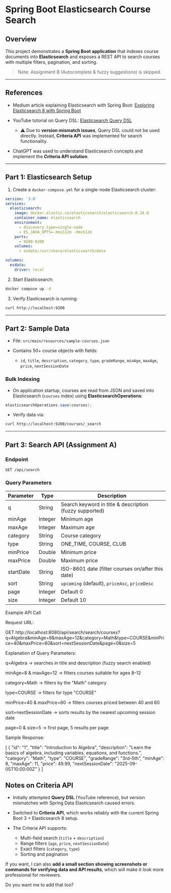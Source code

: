 

# Spring Boot Elasticsearch Course Search

## Overview

This project demonstrates a **Spring Boot application** that indexes course documents into **Elasticsearch** and exposes a REST API to search courses with multiple filters, pagination, and sorting.

> Note: Assignment B (Autocomplete & fuzzy suggestions) is skipped.

---

## References

* Medium article explaining Elasticsearch with Spring Boot: [Exploring Elasticsearch 8 with Spring Boot](https://medium.com/@truongbui95/exploring-elasticsearch-8-utilizing-spring-boot-3-and-spring-data-elasticsearch-5-495650115197)
* YouTube tutorial on Query DSL: [Elasticsearch Query DSL](https://www.youtube.com/watch?v=BZQOFch1ejI)

  * ⚠️ Due to **version mismatch issues**, Query DSL could not be used directly. Instead, **Criteria API** was implemented for search functionality.
* ChatGPT was used to understand Elasticsearch concepts and implement the **Criteria API solution**.

---

## Part 1: Elasticsearch Setup

1. Create a `docker-compose.yml` for a single-node Elasticsearch cluster:

```yaml
version: '3.8'
services:
  elasticsearch:
    image: docker.elastic.co/elasticsearch/elasticsearch:8.14.0
    container_name: elasticsearch
    environment:
      - discovery.type=single-node
      - ES_JAVA_OPTS=-Xms512m -Xmx512m
    ports:
      - 9200:9200
    volumes:
      - esdata:/usr/share/elasticsearch/data

volumes:
  esdata:
    driver: local
```

2. Start Elasticsearch:

```bash
docker compose up -d
```

3. Verify Elasticsearch is running:

```bash
curl http://localhost:9200
```

---

## Part 2: Sample Data

* File: `src/main/resources/sample-courses.json`
* Contains 50+ course objects with fields:

  * `id`, `title`, `description`, `category`, `type`, `gradeRange`, `minAge`, `maxAge`, `price`, `nextSessionDate`

### Bulk Indexing

* On application startup, courses are read from JSON and saved into Elasticsearch (`courses` index) using **ElasticsearchOperations**:

```java
elasticsearchOperations.save(courses);
```

* Verify data via:

```bash
curl http://localhost:9200/courses/_search
```

---

## Part 3: Search API (Assignment A)

### Endpoint

```
GET /api/search
```

### Query Parameters

| Parameter | Type    | Description                                             |
| --------- | ------- | ------------------------------------------------------- |
| q         | String  | Search keyword in title & description (fuzzy supported) |
| minAge    | Integer | Minimum age                                             |
| maxAge    | Integer | Maximum age                                             |
| category  | String  | Course category                                         |
| type      | String  | ONE\_TIME, COURSE, CLUB                                 |
| minPrice  | Double  | Minimum price                                           |
| maxPrice  | Double  | Maximum price                                           |
| startDate | String  | ISO-8601 date (filter courses on/after this date)       |
| sort      | String  | `upcoming` (default), `priceAsc`, `priceDesc`           |
| page      | Integer | Default 0                                               |
| size      | Integer | Default 10                                              |

Example API Call

Request URL:

GET http://localhost:8080/api/search/search/courses?q=Algebra&minAge=8&maxAge=12&category=Math&type=COURSE&minPrice=40&maxPrice=60&sort=nextSessionDate&page=0&size=5


Explanation of Query Parameters:

q=Algebra → searches in title and description (fuzzy search enabled)

minAge=8 & maxAge=12 → filters courses suitable for ages 8–12

category=Math → filters by the "Math" category

type=COURSE → filters for type "COURSE"

minPrice=40 & maxPrice=60 → filters courses priced between 40 and 60

sort=nextSessionDate → sorts results by the nearest upcoming session date

page=0 & size=5 → first page, 5 results per page

Sample Response:

[
    {
        "id": "1",
        "title": "Introduction to Algebra",
        "description": "Learn the basics of algebra, including variables, equations, and functions.",
        "category": "Math",
        "type": "COURSE",
        "gradeRange": "3rd–5th",
        "minAge": 8,
        "maxAge": 11,
        "price": 49.99,
        "nextSessionDate": "2025-09-05T10:00:00Z"
    }
]

## Notes on Criteria API

* Initially attempted **Query DSL** (YouTube reference), but version mismatches with Spring Data Elasticsearch caused errors.
* Switched to **Criteria API**, which works reliably with the current Spring Boot 3 + Elasticsearch 8 setup.
* The Criteria API supports:

  * Multi-field search (`title` + `description`)
  * Range filters (`age`, `price`, `nextSessionDate`)
  * Exact filters (`category`, `type`)
  * Sorting and pagination





If you want, I can also **add a small section showing screenshots or commands for verifying data and API results**, which will make it look more professional for reviewers.

Do you want me to add that too?
